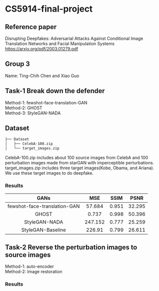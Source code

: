 # CS5914-final-project

## Reference paper  
Disrupting Deepfakes: Adversarial Attacks Against Conditional Image Translation Networks and Facial Manipulation Systems  
https://arxiv.org/pdf/2003.01279.pdf  

## Group 3  
Name: Ting-Chih Chen and Xiao Guo  

## Task-1 Break down the defender  
Method-1: fewshot-face-translation-GAN  
Method-2: GHOST  
Method-3: StyleGAN-NADA  

## Dataset  
```bash
├── Dataset
│   ├── CelebA-100.zip
│   └── target_images.zip
```
CelebA-100.zip includes about 100 source images from CelebA and 100 perturbation images made from starGAN with imperceptible perturbations.  
target_images.zip includes three target images(Kobe, Obama, and Ariana). We use these target images to do deepfake.  


### Results  
| GANs | MSE | SSIM | PSNR|
| :---: | :---: | :---: | :---: |
| fewshot-face-translation-GAN | 57.684 | 0.951 | 32.295 |  
| GHOST | 0.737 | 0.998 | 50.396 |  
| StyleGAN-NADA | 247.152 | 0.777 | 25.259 |  
| StyleGAN-Baseline | 226.91 | 0.799 | 26.611 |  

## Task-2 Reverse the perturbation images to source images  
Method-1: auto-encoder  
Method-2: Image restoration  

### Results  
